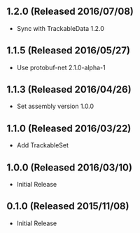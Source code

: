 ## 1.2.0 (Released 2016/07/08)

* Sync with TrackableData 1.2.0

## 1.1.5 (Released 2016/05/27)

* Use protobuf-net 2.1.0-alpha-1

## 1.1.3 (Released 2016/04/26)

* Set assembly version 1.0.0

## 1.1.0 (Released 2016/03/22)

* Add TrackableSet

## 1.0.0 (Released 2016/03/10)

* Initial Release

## 0.1.0 (Released 2015/11/08)

* Initial Release
